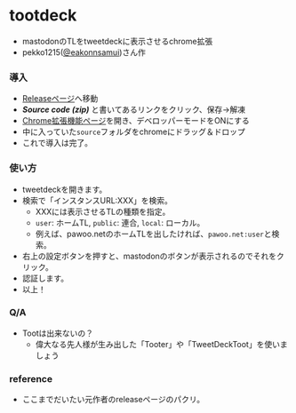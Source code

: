 ﻿# tootdeck
- mastodonのTLをtweetdeckに表示させるchrome拡張
- pekko1215([@eakonnsamui](https://twitter.com/eakonnsamui))さん作

### 導入
- [Releaseページ](https://github.com/Arika0093/tootdeck/releases)へ移動
- ***Source code (zip)*** と書いてあるリンクをクリック、保存→解凍
- [Chrome拡張機能ページ](chrome://extensions/)を開き、デベロッパーモードをONにする
- 中に入っていた`source`フォルダをchromeにドラッグ＆ドロップ
- これで導入は完了。

### 使い方
- tweetdeckを開きます。
- 検索で「インスタンスURL:XXX」を検索。
	- XXXには表示させるTLの種類を指定。
	- `user`: ホームTL, `public`: 連合, `local`: ローカル。
	- 例えば、pawoo.netのホームTLを出したければ、`pawoo.net:user`と検索。
- 右上の設定ボタンを押すと、mastodonのボタンが表示されるのでそれをクリック。
- 認証します。
- 以上！

### Q/A
- Tootは出来ないの？
	- 偉大なる先人様が生み出した「Tooter」や「TweetDeckToot」を使いましょう
	
	
### reference
- ここまでだいたい元作者のreleaseページのパクリ。
